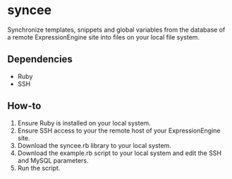syncee
======

Synchronize templates, snippets and global variables from the database of a remote ExpressionEngine site into files on your local file system.

Dependencies
------------

* Ruby
* SSH

How-to
------

1. Ensure Ruby is installed on your local system.
2. Ensure SSH access to your the remote host of your ExpressionEngine site.
3. Download the syncee.rb library to your local system.
4. Download the example.rb script to your local system and edit the SSH and MySQL parameters.
5. Run the script.
